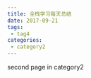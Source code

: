 ```yaml
---
title: 全栈学习每天总结
date: 2017-09-21
tags:
 - tag4
categories: 
 - category2
---
```


second page in category2
